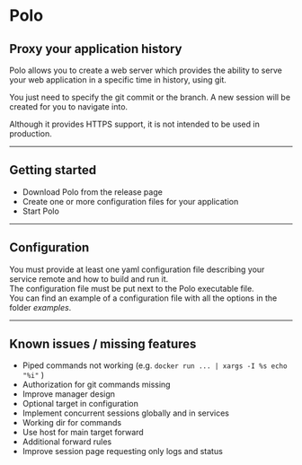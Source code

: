 # Polo

## Proxy your application history

Polo allows you to create a web server which provides the ability to serve your web application in a specific time in history, using git.  

You just need to specify the git commit or the branch. A new session will be created for you to navigate into.

Although it provides HTTPS support, it is not intended to be used in production.  

***

## Getting started

- Download Polo from the release page
- Create one or more configuration files for your application
- Start Polo

***

## Configuration

You must provide at least one yaml configuration file describing your service remote and how to build and run it.  
The configuration file must be put next to the Polo executable file.  
You can find an example of a configuration file with all the options in the folder *examples*.  

***

## Known issues / missing features

- Piped commands not working (e.g. `docker run ... | xargs -I %s echo "%i"` )  
- Authorization for git commands missing
- Improve manager design
- Optional target in configuration
- Implement concurrent sessions globally and in services
- Working dir for commands
- Use host for main target forward
- Additional forward rules
- Improve session page requesting only logs and status